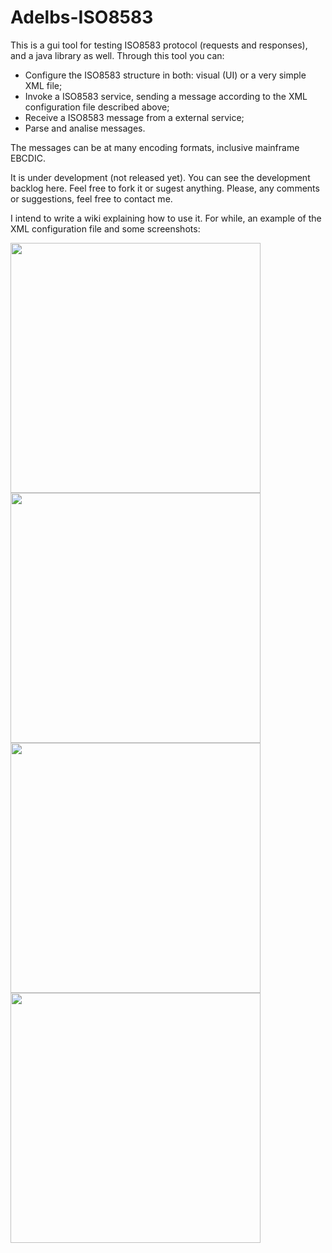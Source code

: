 # Adelbs-ISO8583
This is a gui tool for testing ISO8583 protocol (requests and responses), and a java library as well.
Through this tool you can:
* Configure the ISO8583 structure in both: visual (UI) or a very simple XML file;
* Invoke a ISO8583 service, sending a message according to the XML configuration file described above;
* Receive a ISO8583 message from a external service;
* Parse and analise messages.

The messages can be at many encoding formats, inclusive mainframe EBCDIC.

It is under development (not released yet). You can see the development backlog here. Feel free to fork it or sugest anything. Please, any comments or suggestions, feel free to contact me.

I intend to write a wiki explaining how to use it. For while, an example of the XML configuration file and some screenshots:


<img src="https://raw.githubusercontent.com/adelbs/ISO8583/master/resources/img/snap01.png" width="400">
<img src="https://raw.githubusercontent.com/adelbs/ISO8583/master/resources/img/snap02.png" width="400">
<img src="https://raw.githubusercontent.com/adelbs/ISO8583/master/resources/img/snap03.png" width="400">
<img src="https://raw.githubusercontent.com/adelbs/ISO8583/master/resources/img/snap04.png" width="400">
